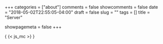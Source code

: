 +++
categories = ["about"]
comments = false
showcomments = false
date = "2018-05-02T22:55:05-04:00"
draft = false
slug = ""
tags = []
title = "Server"

showpagemeta = false
+++

{ {< js_mc >} } 
